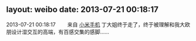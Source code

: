 layout: weibo
date: 2013-07-21 00:18:17
---
<meta name="referrer" content="no-referrer" />

2013-07-21 00:18:17  &nbsp;&nbsp;&nbsp;&nbsp;&nbsp;&nbsp; 来自 <a href="http://app.weibo.com/t/feed/22zMnn" rel="nofollow">小米手机</a>
丁大姐终于走了，终于被理解和我大欧朋设计湿交互的高端，有百感交集的感脚…… ​​​
